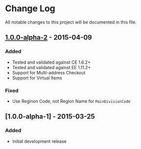 # Change Log
All notable changes to this project will be documented in this file.

## [1.0.0-alpha-2] - 2015-04-09
### Added
- Tested and validated against CE 1.6.2+
- Tested and validated against EE 1.11.2+
- Support for Multi-address Checkout
- Support for Virtual Items

### Fixed
- Use Reginon Code, not Region Name for `MainDivisionCode`

## [1.0.0-alpha-1] - 2015-03-25
### Added
- Initial development release

[1.0.0-alpha-2]: https://github.com/eBayEnterprise/magento-risk-insight/compare/1.0.0-alpha-1...1.0.0-alpha-2